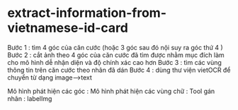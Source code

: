 # extract-information-from-vietnamese-id-card

Bước 1 : tìm 4 góc của căn cước (hoặc 3 góc sau đó nội suy ra góc thứ 4 ) 
Bước 2 : cắt ảnh theo 4 góc của căn cước đã tìm được nhằm mục đích làm cho mô hình dễ nhận diện và độ chính xác cao hơn 
Bước 3 : tìm các vùng thông tin trên căn cước theo nhãn đã dán 
Bước 4 : dùng thư viện vietOCR để chuyển từ dạng image-->text

Mô hình phát hiện các góc : 
Mô hình phát hiện các vùng chữ : 
Tool gán nhãn : labelImg 
